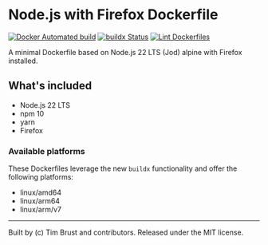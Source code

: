 # Node.js with Firefox Dockerfile

[![Docker Automated build](https://img.shields.io/docker/automated/timbru31/node-alpine-firefox.svg)](https://hub.docker.com/r/timbru31/node-alpine-firefox/)
[![buildx Status](https://github.com/timbru31/docker-node-alpine-firefox/workflows/buildx/badge.svg)](https://github.com/timbru31/docker-node-alpine-firefox/actions?query=workflow%3Abuildx)
[![Lint Dockerfiles](https://github.com/timbru31/docker-node-alpine-firefox/workflows/Lint%20Dockerfiles/badge.svg)](https://github.com/timbru31/docker-node-alpine-firefox/actions?query=workflow%3A%22Lint+Dockerfiles%22)

A minimal Dockerfile based on Node.js 22 LTS (Jod) alpine with Firefox installed.

## What's included

- Node.js 22 LTS
- npm 10
- yarn
- Firefox

### Available platforms

These Dockerfiles leverage the new `buildx` functionality and offer the following platforms:

- linux/amd64
- linux/arm64
- linux/arm/v7

---

Built by (c) Tim Brust and contributors. Released under the MIT license.
